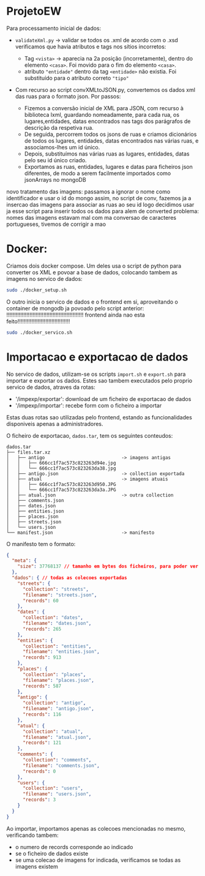 # ProjetoEW

Para processamento inicial de dados:
- `validateXml.py` -> validar se todos os .xml de acordo com o .xsd
  verificamos que havia atributos e tags nos sítios incorretos:
  - Tag `<vista>` -> aparecia na 2a posição (incorretamente), dentro do elemento `<casa>`. Foi movido para o fim do elemento `<casa>`.
  - atributo `"entidade"` dentro da tag `<entidade>` não existia. Foi substituído para o atributo correto `"tipo"`

- Com recurso ao script convXMLtoJSON.py, convertemos os dados xml das ruas para o formato json. Por passos:
    - Fizemos a conversão inicial de XML para JSON, com recurso à biblioteca lxml, guardando nomeadamente, para cada rua, os lugares,entidades, datas encontrados nas tags dos parágrafos de descrição da respetiva rua.
    - De seguida, percorrem todos os jsons de ruas e criamos dicionários de todos os lugares, entidades, datas encontrados nas várias ruas, e associamos-lhes um id único.
    - Depois, substituímos nas várias ruas as lugares, entidades, datas pelo seu id único criado.
    - Exportamos as ruas, entidades, lugares e datas para ficheiros json diferentes, de modo a serem facilmente importados como jsonArrays no mongoDB



novo tratamento das imagens:
passamos a ignorar o nome como identificador e usar o id do mongo
assim, no script de conv, fazemos ja a insercao das imagens para associar as ruas ao seu id
logo decidimos usar ja esse script para inserir todos os dados para alem de converted
problema: nomes das imagens estavam mal com ma conversao de caracteres portugueses, tivemos de corrigir a mao


# Docker:

Criamos dois docker compose. Um deles usa o script de python para converter os XML e povoar a base de dados, colocando tambem as imagens no servico de dados:
```bash
sudo ./docker_setup.sh
```

O outro inicia o servico de dados e o frontend em si, aproveitando o container de mongodb ja povoado pelo script anterior: !!!!!!!!!!!!!!!!!!!!!!!!!!!!!!!!!!!!!!!!!!!!!!!!!! frontend ainda nao esta feito!!!!!!!!!!!!!!!!!!!!!!!!!!!!!!!!!!
```bash
sudo ./docker_servico.sh
```

# Importacao e exportacao de dados

No servico de dados, utilizam-se os scripts `import.sh` e `export.sh` para importar e exportar os dados. Estes sao tambem executados pelo proprio servico de dados, atraves da rotas:

- '/impexp/exportar': download de um ficheiro de exportacao de dados
- '/impexp/importar': recebe form com o ficheiro a importar

Estas duas rotas sao utilizadas pelo frontend, estando as funcionalidades disponiveis apenas a administradores.

O ficheiro de exportacao, `dados.tar`, tem os seguintes conteudos:

```
dados.tar
├── files.tar.xz
│   ├── antigo                            -> imagens antigas
│   │   ├── 666cc1f7ac573c823263d94e.jpg
│   │   └── 666cc1f7ac573c823263da38.jpg
│   ├── antigo.json                       -> collection exportada
│   ├── atual                             -> imagens atuais
│   │   ├── 666cc1f7ac573c823263d950.JPG
│   │   └── 666cc1f7ac573c823263da3a.JPG
│   ├── atual.json                        -> outra collection
│   ├── comments.json
│   ├── dates.json
│   ├── entities.json
│   ├── places.json
│   ├── streets.json
│   └── users.json
└── manifest.json                         -> manifesto
```

O manifesto tem o formato:
```json
{
  "meta": {
    "size": 37768137 // tamanho em bytes dos ficheiros, para poder ver o progresso de extracao
  },
  "dados": { // todas as colecoes exportadas
    "streets": {
      "collection": "streets",
      "filename": "streets.json",
      "records": 60
    },
    "dates": {
      "collection": "dates",
      "filename": "dates.json",
      "records": 265
    },
    "entities": {
      "collection": "entities",
      "filename": "entities.json",
      "records": 913
    },
    "places": {
      "collection": "places",
      "filename": "places.json",
      "records": 587
    },
    "antigo": {
      "collection": "antigo",
      "filename": "antigo.json",
      "records": 116
    },
    "atual": {
      "collection": "atual",
      "filename": "atual.json",
      "records": 121
    },
    "comments": {
      "collection": "comments",
      "filename": "comments.json",
      "records": 0
    },
    "users": {
      "collection": "users",
      "filename": "users.json",
      "records": 3
    }
  }
}
```

Ao importar, importamos apenas as colecoes mencionadas no mesmo, verificando tambem:
- o numero de records corresponde ao indicado
- se o ficheiro de dados existe
- se uma colecao de imagens for indicada, verificamos se todas as imagens existem
